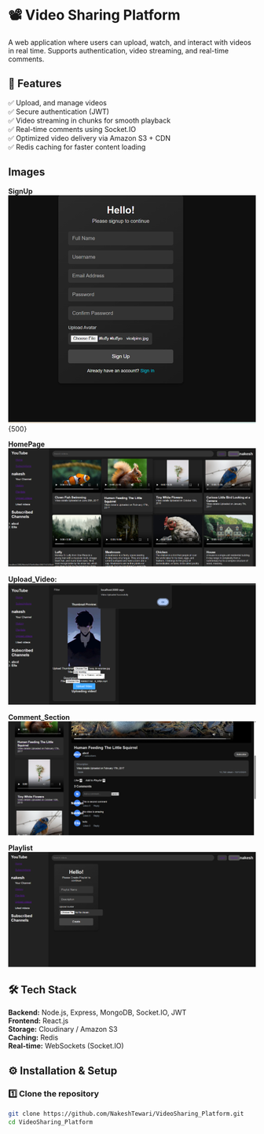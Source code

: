 # 📽️ Video Sharing Platform  

A web application where users can upload, watch, and interact with videos in real time. Supports authentication, video streaming, and real-time comments.  

## 🚀 Features  
✅ Upload, and manage videos  
✅ Secure authentication (JWT)  
✅ Video streaming in chunks for smooth playback  
✅ Real-time comments using Socket.IO  
✅ Optimized video delivery via Amazon S3 + CDN  
✅ Redis caching for faster content loading  

## Images
**SignUp**
![Alt Text](https://github.com/NakeshTewari/VideoSharing_Frontend/blob/main/src/pictures/signup.png?raw=true){500}

**HomePage**
![Upload Feature](https://github.com/NakeshTewari/VideoSharing_Frontend/blob/main/src/pictures/home.png?raw=true)

**Upload_Video:**
![Alt Text](https://github.com/NakeshTewari/VideoSharing_Frontend/blob/main/src/pictures/upload.png?raw=true)

**Comment_Section**
![Alt_Text](https://github.com/NakeshTewari/VideoSharing_Frontend/blob/main/src/pictures/comments.png?raw=true)

**Playlist**
![Alt Text](https://github.com/NakeshTewari/VideoSharing_Frontend/blob/main/src/pictures/playlist.png?raw=true)



## 🛠 Tech Stack  
**Backend:** Node.js, Express, MongoDB, Socket.IO, JWT  
**Frontend:** React.js  
**Storage:** Cloudinary / Amazon S3  
**Caching:** Redis  
**Real-time:** WebSockets (Socket.IO)  

## ⚙️ Installation & Setup  

### 1️⃣ Clone the repository  
```sh
git clone https://github.com/NakeshTewari/VideoSharing_Platform.git
cd VideoSharing_Platform
